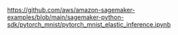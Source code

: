 https://github.com/aws/amazon-sagemaker-examples/blob/main/sagemaker-python-sdk/pytorch_mnist/pytorch_mnist_elastic_inference.ipynb
